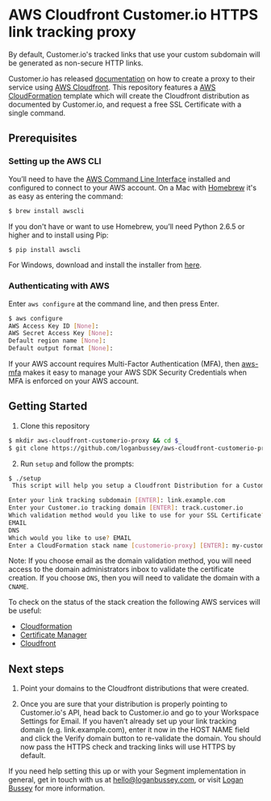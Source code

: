 # AWS Cloudfront Customer.io HTTPS link tracking proxy

By default, Customer.io's tracked links that use your custom subdomain will be generated as non-secure HTTP links.

Customer.io has released [documentation](https://www.customer.io/docs/https-link-verification/) on how to create a proxy to their service using [AWS Cloudfront](https://aws.amazon.com/cloudfront/). This repository features a [AWS CloudFormation](https://aws.amazon.com/cloudformation/) template which will create the Cloudfront distribution as documented by Customer.io, and request a free SSL Certificate with a single command.

## Prerequisites

### Setting up the AWS CLI

You’ll need to have the [AWS Command Line Interface](https://aws.amazon.com/cli/) installed and configured to connect to your AWS account. On a Mac with [Homebrew](https://brew.sh/) it's as easy as entering the command:

```sh
$ brew install awscli
```

If you don't have or want to use Homebrew, you’ll need Python 2.6.5 or higher and to install using Pip:

```sh
$ pip install awscli
```

For Windows, download and install the installer from [here](https://aws.amazon.com/cli/).

### Authenticating with AWS

Enter `aws configure` at the command line, and then press Enter.

```sh
$ aws configure
AWS Access Key ID [None]:
AWS Secret Access Key [None]:
Default region name [None]:
Default output format [None]:
```

If your AWS account requires Multi-Factor Authentication (MFA), then [aws-mfa](https://github.com/broamski/aws-mfa) makes it easy to manage your AWS SDK Security Credentials when MFA is enforced on your AWS account.

## Getting Started

1. Clone this repository

```sh
$ mkdir aws-cloudfront-customerio-proxy && cd $_
$ git clone https://github.com/loganbussey/aws-cloudfront-customerio-proxy.git .
```

2. Run `setup` and follow the prompts:

```sh
$ ./setup
 This script will help you setup a Cloudfront Distribution for a Customer.io HTTPS link tracking proxy and request a SSL Certificate for the subdomain that you choose.

Enter your link tracking subdomain [ENTER]: link.example.com
Enter your Customer.io tracking domain [ENTER]: track.customer.io
Which validation method would you like to use for your SSL Certificate?
EMAIL
DNS
Which would you like to use? EMAIL
Enter a CloudFormation stack name [customerio-proxy] [ENTER]: my-customerio-proxy
```

Note: If you choose email as the domain validation method, you will need access to the domain administrators inbox to validate the certificate creation. If you choose `DNS`, then you will need to validate the domain with a `CNAME`.

To check on the status of the stack creation the following AWS services will be useful:
* [Cloudformation](https://console.aws.amazon.com/cloudformation/home)
* [Certificate Manager](https://console.aws.amazon.com/acm/home)
* [Cloudfront](https://console.aws.amazon.com/cloudfront/home)

## Next steps

1. Point your domains to the Cloudfront distributions that were created.

2. Once you are sure that your distribution is properly pointing to Customer.io's API, head back to Customer.io and go to your Workspace Settings for Email. If you haven’t already set up your link tracking domain (e.g. link.example.com), enter it now in the HOST NAME field and click the Verify domain button to re-validate the domain. You should now pass the HTTPS check and tracking links will use HTTPS by default.

If you need help setting this up or with your Segment implementation in general, get in touch with us at [hello@loganbussey.com](mailto:hello@loganbussey.com), or visit [Logan Bussey](https://www.loganbussey.com/) for more information.

